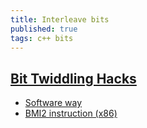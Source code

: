 ```yaml
---
title: Interleave bits
published: true
tags: c++ bits
---
```

## [Bit Twiddling Hacks](http://graphics.stanford.edu/~seander/bithacks.html)

- [Software way](http://graphics.stanford.edu/~seander/bithacks.html#InterleaveBMN)
- [BMI2 instruction (x86)](https://stackoverflow.com/a/32235584/51386)


